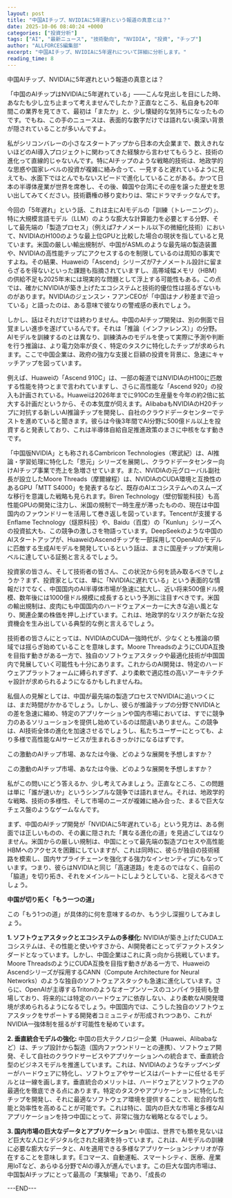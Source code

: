 ```yaml
---
layout: post
title: "中国AIチップ、NVIDIAに5年遅れという報道の真意とは？"
date: 2025-10-06 08:40:24 +0000
categories: ["投資分析"]
tags: ["AI", "最新ニュース", "技術動向", "NVIDIA", "投資", "チップ"]
author: "ALLFORCES編集部"
excerpt: "中国AIチップ、NVIDIAに5年遅れについて詳細に分析します。"
reading_time: 8
---
```


中国AIチップ、NVIDIAに5年遅れという報道の真意とは？

「中国のAIチップはNVIDIAに5年遅れている」――こんな見出しを目にした時、あなたも少し立ち止まって考えませんでしたか？正直なところ、私自身も20年間この業界を見てきて、最初は「またか」と、少し懐疑的な気持ちになったものです。でもね、この手のニュースは、表面的な数字だけでは語れない奥深い背景が隠されていることが多いんですよ。

私がシリコンバレーの小さなスタートアップから日本の大企業まで、数えきれないほどのAI導入プロジェクトに関わってきた経験から言わせてもらうと、技術の進化って直線的じゃないんです。特にAIチップのような戦略的技術は、地政学的な思惑や国家レベルの投資が複雑に絡み合って、一見すると遅れているように見えても、水面下ではとんでもないスピードで進化していることがある。かつて日本の半導体産業が世界を席巻し、その後、韓国や台湾にその座を譲った歴史を思い出してみてください。技術覇権の移り変わりは、常にドラマチックなんです。

今回の「5年遅れ」という話、これは主にAIモデルの「訓練（トレーニング）」、特に大規模言語モデル（LLM）のような膨大な計算能力を必要とする分野、そして最先端の「製造プロセス」（例えば7ナノメートル以下の微細化技術）において、NVIDIAのH100のような最上位GPUと比較した場合の現状を指していると見ています。米国の厳しい輸出規制が、中国がASMLのような最先端の製造装置や、NVIDIAの高性能チップにアクセスするのを制限しているのは周知の事実ですよね。その結果、Huaweiの「Ascend」シリーズが7ナノメートル設計に留まらざるを得ないといった課題も指摘されていますし、高帯域幅メモリ（HBM）の供給不足も2025年末には現実的な問題として浮上する可能性もある。この点では、確かにNVIDIAが築き上げたエコシステムと技術的優位性は揺るぎないものがあります。NVIDIAのジェンスン・フアンCEOが「中国はナノ秒差まで迫っている」と語ったのは、ある意味で彼なりの警戒感の表れでしょう。

しかし、話はそれだけでは終わりません。中国のAIチップ開発は、別の側面で目覚ましい進歩を遂げているんです。それは「推論（インファレンス）」の分野。AIモデルを訓練するのとは異なり、訓練済みのモデルを使って実際に予測や判断を行う推論は、より電力効率が良く、特定のタスクに特化したチップが求められます。ここで中国企業は、政府の強力な支援と巨額の投資を背景に、急速にキャッチアップを図っています。

例えば、Huaweiの「Ascend 910C」は、一部の報道ではNVIDIAのH100に匹敵する性能を持つとまで言われていますし、さらに高性能な「Ascend 920」の投入も計画されている。Huaweiは2026年までに910Cの生産量を今年の約2倍に拡大する計画だというから、その本気度が伺えます。AlibabaもNVIDIAのH20チップに対抗する新しいAI推論チップを開発し、自社のクラウドデータセンターでテストを進めていると聞きます。彼らは今後3年間でAI分野に500億ドル以上を投資すると発表しており、これは半導体自給自足推進政策のまさに中核をなす動きです。

「中国版NVIDIA」とも称されるCambricon Technologies（寒武紀）は、AI推論・学習処理に特化した「思元」シリーズを展開し、クラウドデータセンター向けAIチップ事業で売上を急増させています。また、NVIDIAの元グローバル副社長が設立したMoore Threads（摩爾線程）は、NVIDIAのCUDA環境と互換性のあるGPU「MTT S4000」を発表するなど、既存のAIエコシステムへのスムーズな移行を意識した戦略も見られます。Biren Technology（壁仞智能科技）も高性能GPUの開発に注力し、米国の規制で一時生産が滞ったものの、現在は中国国内のファウンドリーを活用して巻き返しを図っています。Tencentが支援するEnflame Technology（燧原科技）や、Baidu（百度）の「Kunlun」シリーズへの投資拡大も、この競争の激しさを物語っています。DeepSeekのような中国のAIスタートアップが、HuaweiのAscendチップを一部採用してOpenAIのモデルに匹敵する生成AIモデルを開発しているという話は、まさに国産チップが実用レベルに達している証拠と言えるでしょう。

投資家の皆さん、そして技術者の皆さん、この状況から何を読み取るべきでしょうか？まず、投資家としては、単に「NVIDIAに遅れている」という表面的な情報だけでなく、中国国内のAI半導体市場が急速に拡大し、近い将来500億ドル規模、数年後には1000億ドル規模に成長するという予測に注目すべきです。米国の輸出規制は、皮肉にも中国国内のハードウェアメーカーに大きな追い風となり、関連企業の株価を押し上げています。これは、地政学的なリスクが新たな投資機会を生み出している典型的な例と言えるでしょう。

技術者の皆さんにとっては、NVIDIAのCUDA一強時代が、少なくとも推論の領域では揺らぎ始めていることを意味します。Moore ThreadsのようにCUDA互換を目指す動きがある一方で、独自のソフトウェアスタックや最適化技術が中国国内で発展していく可能性も十分にあります。これからのAI開発は、特定のハードウェアプラットフォームに縛られすぎず、より柔軟で適応性の高いアーキテクチャ設計が求められるようになるかもしれませんね。

私個人の見解としては、中国が最先端の製造プロセスでNVIDIAに追いつくには、まだ時間がかかるでしょう。しかし、彼らが推論チップの分野でNVIDIAとの差を急速に縮め、特定のアプリケーションや国内市場においては、すでに競争力のあるソリューションを提供し始めているのは間違いありません。この競争は、AI技術全体の進化を加速させるでしょうし、私たちユーザーにとっても、より多様で高性能なAIサービスが生まれるきっかけになるはずです。

この激動のAIチップ市場、あなたは今後、どのような展開を予想しますか？

この激動のAIチップ市場、あなたは今後、どのような展開を予想しますか？

私がこの問いにどう答えるか、少し考えてみましょう。正直なところ、この問題は単に「誰が速いか」というシンプルな競争では語れません。それは、地政学的な戦略、技術の多様性、そして市場のニーズが複雑に絡み合った、まるで巨大なチェス盤のようなゲームなんです。

まず、中国のAIチップ開発が「NVIDIAに5年遅れている」という見方は、ある側面では正しいものの、その裏に隠された「異なる進化の道」を見過ごしてはなりません。米国からの厳しい規制は、中国にとって最先端の製造プロセスや高性能HBMへのアクセスを困難にしていますが、これは同時に、彼らが独自の技術経路を模索し、国内サプライチェーンを強化する強力なインセンティブにもなっています。つまり、彼らはNVIDIAと同じ「高速道路」を走るのではなく、自前の「脇道」を切り拓き、それをメインルートにしようとしている、と捉えるべきでしょう。

**中国が切り拓く「もう一つの道」**

この「もう1つの道」が具体的に何を意味するのか、もう少し深掘りしてみましょう。

**1. ソフトウェアスタックとエコシステムの多様化:**
NVIDIAが築き上げたCUDAエコシステムは、その性能と使いやすさから、AI開発者にとってデファクトスタンダードとなっています。しかし、中国企業はこれに真っ向から挑戦しています。Moore ThreadsのようにCUDA互換を目指す動きがある一方で、HuaweiのAscendシリーズが採用するCANN（Compute Architecture for Neural Networks）のような独自のソフトウェアスタックも急速に進化しています。さらに、OpenAIが主導するTritonのようなオープンソースのコンパイラ技術も登場しており、将来的には特定のハードウェアに依存しない、より柔軟なAI開発環境が求められるようになるでしょう。中国国内では、こうした独自のソフトウェアスタックをサポートする開発者コミュニティが形成されつつあり、これがNVIDIA一強体制を揺るがす可能性を秘めています。

**2. 垂直統合モデルの強化:**
中国の巨大テクノロジー企業（Huawei、Alibabaなど）は、チップ設計から製造（国内ファウンドリーとの連携）、ソフトウェア開発、そして自社のクラウドサービスやアプリケーションへの統合まで、垂直統合型のビジネスモデルを推進しています。これは、NVIDIAのようなチップベンダーがハードウェアに特化し、ソフトウェアやサービスはパートナーに任せるモデルとは一線を画します。垂直統合のメリットは、ハードウェアとソフトウェアの最適化を徹底できる点にあります。特定のタスクやアプリケーションに特化したチップを開発し、それに最適なソフトウェア環境を提供することで、総合的な性能と効率性を高めることが可能です。これは特に、国内の巨大な市場と多様なAIアプリケーションを持つ中国にとって、非常に強力な戦略となるでしょう。

**3. 国内市場の巨大なデータとアプリケーション:**
中国は、世界でも類を見ないほど巨大な人口とデジタル化された経済を持っています。これは、AIモデルの訓練に必要な膨大なデータと、AIを適用できる多様なアプリケーションシナリオが存在することを意味します。Eコマース、自動運転、スマートシティ、医療、産業用IoTなど、あらゆる分野でAIの導入が進んでいます。この巨大な国内市場は、中国製AIチップにとって最高の「実験場」であり、「成長の

---END---